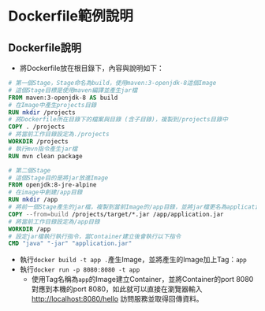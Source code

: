 # Dockerfile範例說明

## Dockerfile說明
* 將Dockerfile放在根目錄下，內容與說明如下：
```dockerfile
# 第一個Stage，Stage命名為build，使用maven:3-openjdk-8這個Image
# 這個Stage目標是使用maven編譯並產生jar檔
FROM maven:3-openjdk-8 AS build
# 在Image中產生projects目錄
RUN mkdir /projects
# 將Dockerfile所在目錄下的檔案與目錄 (含子目錄)，複製到/projects目錄中
COPY . /projects
# 將當前工作目錄設定為./projects
WORKDIR /projects
# 執行mvn指令產生jar檔
RUN mvn clean package

# 第二個Stage
# 這個Stage目的是將jar放進Image
FROM openjdk:8-jre-alpine
# 在image中創建/app目錄
RUN mkdir /app
# 將前一個Stage產生的jar檔，複製到當前Image的/app目錄，並將jar檔更名為application.jar
COPY --from=build /projects/target/*.jar /app/application.jar
# 將當前工作目錄設定為/app目錄
WORKDIR /app
# 設定jar檔執行執行指令，當Container建立後會執行以下指令
CMD "java" "-jar" "application.jar"
```
* 執行`docker build -t app .`產生Image，並將產生的Image加上Tag：`app`
* 執行`docker run -p 8080:8080 -t app`
  * 使用Tag名稱為`app`的Image建立Container，並將Container的port 8080對應到本機的port 8080，如此就可以直接在瀏覽器輸入[http://localhost:8080/hello](http://localhost:8080/hello) 
  訪問服務並取得回傳資料。